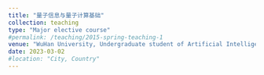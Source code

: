 ```yaml
---
title: "量子信息与量子计算基础"
collection: teaching
type: "Major elective course"
#permalink: /teaching/2015-spring-teaching-1
venue: "WuHan University, Undergraduate student of Artificial Intelligence, Class of 2021"
date: 2023-03-02
#location: "City, Country"
---
```

